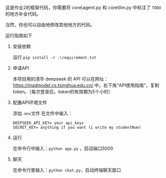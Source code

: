 这是作业2的框架代码，你需要将 core\agent.py 和 core\llm.py 中标注了 `TODO` 的地方补全代码。

当然，你也可以自由地修改其他地方的代码。


运行指南如下

1. 安装依赖

    运行 `pip install -r .\requirement.txt`

2. 申请API

    本项目用的清华 deepseek 的 API
    可以在网址：https://madmodel.cs.tsinghua.edu.cn/ 中，右下角“API使用指南”，复制token。（每次登录后，token的有效期为5个小时）


3. 配置API环境文件

    添加`.env`文件
    在文件中输入：
    ```
    DEEPSEEK_API_KEY= your api_keys
    SECRET_KEY= anything if you want (i write my studentNum)
    ```

4. 运行

    在命令行中输入：`python app.py` ，启动端口5000

5. 聊天

    在命令行里输入：`python chat.py`，启动终端聊天窗口
